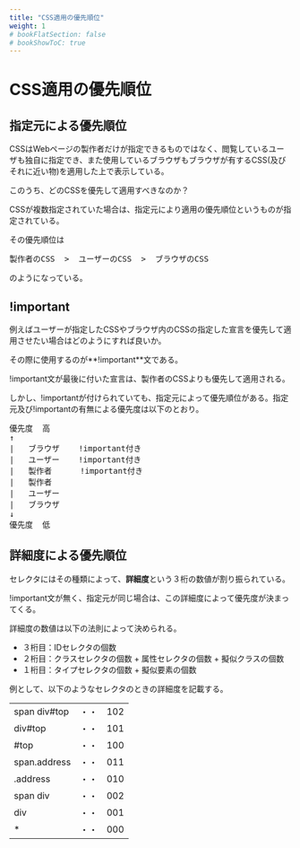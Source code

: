 ```yaml
---
title: "CSS適用の優先順位"
weight: 1
# bookFlatSection: false
# bookShowToC: true
---
```


# CSS適用の優先順位


## 指定元による優先順位

CSSはWebページの製作者だけが指定できるものではなく、閲覧しているユーザも独自に指定でき、また使用しているブラウザもブラウザが有するCSS(及びそれに近い物)を適用した上で表示している。

このうち、どのCSSを優先して適用すべきなのか？

CSSが複数指定されていた場合は、指定元により適用の優先順位というものが指定されている。

その優先順位は

<pre>
製作者のCSS  >  ユーザーのCSS  >  ブラウザのCSS
</pre>

のようになっている。


## !important

例えばユーザーが指定したCSSやブラウザ内のCSSの指定した宣言を優先して適用させたい場合はどのようにすれば良いか。

その際に使用するのが**!important**文である。

!important文が最後に付いた宣言は、製作者のCSSよりも優先して適用される。

しかし、!importantが付けられていても、指定元によって優先順位がある。指定元及び!importantの有無による優先度は以下のとおり。

<pre>
優先度  高
↑
|   ブラウザ    !important付き
|   ユーザー    !important付き
|   製作者      !important付き
|   製作者
|   ユーザー
|   ブラウザ
↓
優先度  低
</pre>


## 詳細度による優先順位

セレクタにはその種類によって、**詳細度**という３桁の数値が割り振られている。

!important文が無く、指定元が同じ場合は、この詳細度によって優先度が決まってくる。

詳細度の数値は以下の法則によって決められる。

- ３桁目：IDセレクタの個数
- ２桁目：クラスセレクタの個数 + 属性セレクタの個数 + 擬似クラスの個数
- １桁目：タイプセレクタの個数 + 擬似要素の個数

例として、以下のようなセレクタのときの詳細度を記載する。

<table style="border:none;">
    <tr>
        <td style="border:none;">span div#top</td>
        <td style="border:none;">・・</td>
        <td style="border:none;">102</td>
    </tr>
    <tr>
        <td style="border:none;">div#top</td>
        <td style="border:none;">・・</td>
        <td style="border:none;">101</td>
    </tr>
    <tr>
        <td style="border:none;">#top</td>
        <td style="border:none;">・・</td>
        <td style="border:none;">100</td>
    </tr>
    <tr>
        <td style="border:none;">span.address</td>
        <td style="border:none;">・・</td>
        <td style="border:none;">011</td>
    </tr>    
    <tr>
        <td style="border:none;">.address</td>
        <td style="border:none;">・・</td>
        <td style="border:none;">010</td>
    </tr>
    <tr>
        <td style="border:none;">span div</td>
        <td style="border:none;">・・</td>
        <td style="border:none;">002</td>
    </tr>
    <tr>
        <td style="border:none;">div</td>
        <td style="border:none;">・・</td>
        <td style="border:none;">001</td>
    </tr>
    <tr>
        <td style="border:none;">*</td>
        <td style="border:none;">・・</td>
        <td style="border:none;">000</td>
    </tr>
</table>